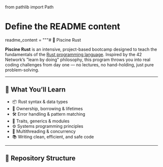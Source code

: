 from pathlib import Path

# Define the README content
readme_content = """# 🦀 Piscine Rust

**Piscine Rust** is an intensive, project-based bootcamp designed to teach the fundamentals of the [Rust programming language](https://www.rust-lang.org/). Inspired by the 42 Network’s "learn by doing" 
philosophy, this program throws you into real coding challenges from day one — no lectures, no hand-holding, just pure problem-solving.

---

## 🚀 What You’ll Learn

- 📦 Rust syntax & data types  
- 🧠 Ownership, borrowing & lifetimes  
- 🛠️ Error handling & pattern matching  
- 🔗 Traits, generics & modules  
- ⚙️ Systems programming principles  
- 🔄 Multithreading & concurrency  
- 📚 Writing clean, efficient, and safe code  

---

## 📁 Repository Structure

